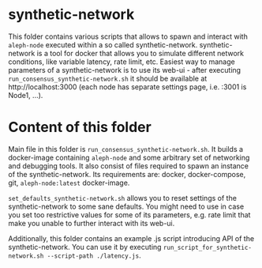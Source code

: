 # synthetic-network

This folder contains various scripts that allows to spawn and interact with `aleph-node` executed within a so called
synthetic-network. synthetic-network is a tool for docker that allows you to simulate different network conditions, like
variable latency, rate limit, etc. Easiest way to manage parameters of a synthetic-network is to use its web-ui - after
executing `run_consensus_synthetic-network.sh` it should be available at http://localhost:3000 (each node has separate settings
page, i.e. :3001 is Node1, ...).

# Content of this folder

Main file in this folder is `run_consensus_synthetic-network.sh`. It builds a docker-image containing `aleph-node` and some
arbitrary set of networking and debugging tools. It also consist of files required to spawn an instance of the
synthetic-network. Its requirements are: docker, docker-compose, git, `aleph-node:latest` docker-image.

`set_defaults_synthetic-network.sh` allows you to reset settings of the synthetic-network to some sane defaults. You might need
to use in case you set too restrictive values for some of its parameters, e.g. rate limit that make you unable to further
interact with its web-ui.

Additionally, this folder contains an example .js script introducing API of the synthetic-network. You can use it by executing
`run_script_for_synthetic-network.sh --script-path ./latency.js`.

